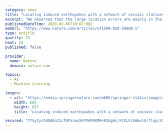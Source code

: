 ```yaml
---
category: news
title: "Locating induced earthquakes with a network of seismic stations in Oklahoma via a deep learning method"
excerpt: "We observed that the large location errors are mainly in the areas without many training samples. The deep learning method requires training data, which means a newly installed network cannot apply the method with cataloged events. For a monitoring system that has been already trained for a seismic network, a couple of malfunction traces do not ..."
publishedDateTime: 2020-02-06T10:07:00Z
webUrl: "https://www.nature.com/articles/s41598-020-58908-5"
type: article
quality: 23
heat: 23
published: false

provider:
  name: Nature
  domain: nature.com

topics:
  - AI
  - Machine Learning

images:
  - url: "https://media.springernature.com/m685/springer-static/image/art%3A10.1038%2Fs41598-020-58908-5/MediaObjects/41598_2020_58908_Fig1_HTML.png"
    width: 685
    height: 657
    title: "Locating induced earthquakes with a network of seismic stations in Oklahoma via a deep learning method"

secured: "YTSytyrOdQA8nZ1cfRPzzwxXH7PdPKKMR+8IGgHc/F2ILFz5WmvlUrflop/42u+4h0FwzAG8IOVvtFvHMV0bNJX4XUkl1dI6qvTaN8TtIK0CHIo8pPWIjfoUVmJd1sF7Xyk8oMJUOzCRXNVuA8CgnLZe1ESuh/theHyIoSkInQYozlENX8mniF4/ChbaRkxkQt3/TuDc0C2QeD4WhdZwd41sSxS7llbTXpyXvyWjA5wGQi4w9NnOhMUU3u8WLs9ErZH43CthTpTNW8ShrMi62jmxAKOem2CKf0yMVC/PaqsYa4Dw/RGWyVeo+6g0YYCw;QS2U6cpwgJfjoxsJoPmGRA=="
---
```


